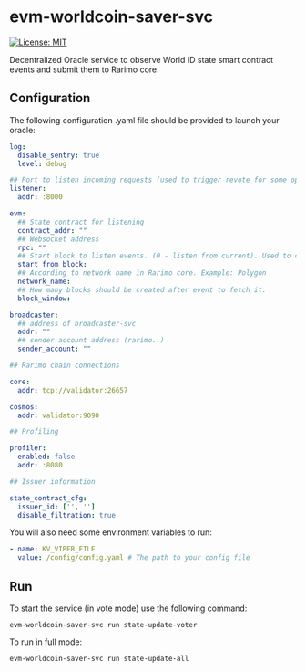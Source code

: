# evm-worldcoin-saver-svc

[![License: MIT](https://img.shields.io/badge/License-MIT-yellow.svg)](https://opensource.org/licenses/MIT)

Decentralized Oracle service to observe World ID state smart contract events and submit them to Rarimo core.

## Configuration
The following configuration .yaml file should be provided to launch your oracle:

```yaml
log:
  disable_sentry: true
  level: debug

## Port to listen incoming requests (used to trigger revote for some operation - rare flow)
listener:
  addr: :8000

evm:
  ## State contract for listening
  contract_addr: ""
  ## Websocket address
  rpc: ""
  ## Start block to listen events. (0 - listen from current). Used to catchup old events. Be careful to use.
  start_from_block:
  ## According to network name in Rarimo core. Example: Polygon
  network_name:
  ## How many blocks should be created after event to fetch it.
  block_window:

broadcaster:
  ## address of broadcaster-svc
  addr: ""
  ## sender account address (rarimo..)
  sender_account: ""

## Rarimo chain connections

core:
  addr: tcp://validator:26657

cosmos:
  addr: validator:9090

## Profiling

profiler:
  enabled: false
  addr: :8080

## Issuer information

state_contract_cfg:
  issuer_id: ['', '']
  disable_filtration: true
```

You will also need some environment variables to run:

```yaml
- name: KV_VIPER_FILE
  value: /config/config.yaml # The path to your config file
```


## Run
To start the service (in vote mode) use the following command:
```shell
evm-worldcoin-saver-svc run state-update-voter
```

To run in full mode:
```shell
evm-worldcoin-saver-svc run state-update-all
```
